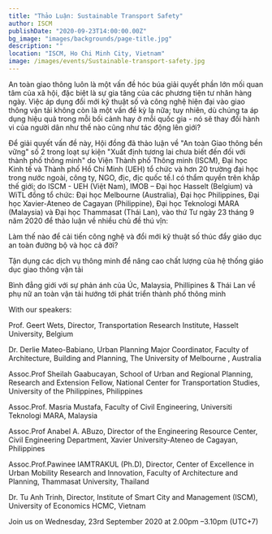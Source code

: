 ```yaml
---
title: "Thảo Luận: Sustainable Transport Safety" 
author: ISCM
publishDate: "2020-09-23T14:00:00.00Z"
bg_image: "images/backgrounds/page-title.jpg"
description: ""
location: "ISCM, Ho Chi Minh City, Vietnam"
image: /images/events/Sustainable-transport-safety.jpg
---
```

<!--StartFragment-->

An toàn giao thông luôn là một vấn đề hóc búa giải quyết phần lớn mối quan tâm của xã hội, đặc biệt là sự gia tăng của các phương tiện tư nhân hàng ngày. Việc áp dụng đổi mới kỹ thuật số và công nghệ hiện đại vào giao thông vận tải không còn là một vấn đề kỳ lạ nữa; tuy nhiên, dù chúng ta áp dụng hiệu quả trong mỗi bối cảnh hay ở mỗi quốc gia - nó sẽ thay đổi hành vi của người dân như thế nào cũng như tác động lên giới?

Để giải quyết vấn đề này, Hội đồng đã thảo luận về "An toàn Giao thông bền vững" số 2 trong loạt sự kiện "Xuất định tương lai chưa biết đến đối với thành phố thông minh" do Viện Thành phố Thông minh (ISCM), Đại học Kinh tế và Thành phố Hồ Chí Minh (UEH) tổ chức và hơn 20 trường đại học trong nước ngoài, công ty, NGO, địc, địc quốc tế.l có thẩm quyền trên khắp thế giới; do ISCM - UEH (Việt Nam), IMOB – Đại học Hasselt (Belgium) và WiTL đồng tổ chức: Đại học Melbourne (Australia), Đại học Philippines, Đại học Xavier-Ateneo de Cagayan (Philippine), Đại học Teknologi MARA (Malaysia) và Đại học Thammasat (Thái Lan), vào thứ Tư ngày 23 tháng 9 năm 2020 để thảo luận về nhiều chủ đề thú vị̂n:

Làm thế nào để cải tiến công nghệ và đổi mới kỹ thuật số thúc đẩy giáo dục an toàn đường bộ và học cả đời?

Tận dụng các dịch vụ thông minh để nâng cao chất lượng của hệ thống giáo dục giao thông vận tải

Bình đẳng giới với sự phản ánh của Úc, Malaysia, Phillipines & Thái Lan về phụ nữ an toàn vận tải hướng tới phát triển thành phố thông minh

With our speakers:

Prof. Geert Wets, Director, Transportation Research Institute, Hasselt University, Belgium

Dr. Derlie Mateo-Babiano, Urban Planning Major Coordinator, Faculty of Architecture, Building and Planning, The University of Melbourne , Australia

Assoc.Prof Sheilah Gaabucayan, School of Urban and Regional Planning, Research and Extension Fellow, National Center for Transportation Studies, University of the Philippines, Philippines

Assoc.Prof. Masria Mustafa, Faculty of Civil Engineering, Universiti Teknologi MARA, Malaysia

Assoc.Prof Anabel A. ABuzo, Director of the Engineering Resource Center, Civil Engineering Department, Xavier University-Ateneo de Cagayan, Philippines

Assoc.Prof.Pawinee IAMTRAKUL (Ph.D), Director, Center of Excellence in Urban Mobility Research and Innovation, Faculty of Architecture and Planning, Thammasat University, Thailand

Dr. Tu Anh Trinh, Director, Institute of Smart City and Management (ISCM), University of Economics HCMC, Vietnam

Join us on Wednesday, 23rd September 2020 at 2.00pm –3.10pm (UTC+7)

<!--EndFragment-->